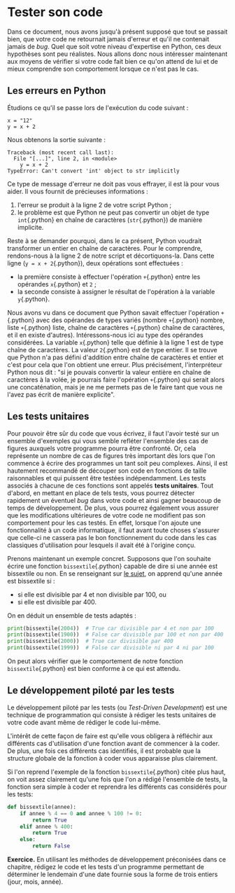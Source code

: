 # Tester son code

Dans ce document, nous avons jusqu'à présent supposé que tout se passait bien, que votre code ne retournait jamais d'erreur et qu'il ne contenait jamais de _bug_.
Quel que soit votre niveau d'expertise en Python, ces deux hypothèses sont peu réalistes.
Nous allons donc nous intéresser maintenant aux moyens de vérifier si votre code fait bien ce qu'on attend de lui et de mieux comprendre son comportement lorsque ce n'est pas le cas.

## Les erreurs en Python

Étudions ce qu'il se passe lors de l'exécution du code suivant :
``` {.python .numberLines}
x = "12"
y = x + 2
```

Nous obtenons la sortie suivante :
``` {.python-traceback}
Traceback (most recent call last):
  File "[...]", line 2, in <module>
    y = x + 2
TypeError: Can't convert 'int' object to str implicitly
```

Ce type de message d'erreur ne doit pas vous effrayer, il est là pour vous aider.
Il vous fournit de précieuses informations :

1. l'erreur se produit à la ligne 2 de votre script Python ;
2. le problème est que Python ne peut pas convertir un objet de type `int`{.python} en chaîne de caractères (`str`{.python}) de manière implicite.

Reste à se demander pourquoi, dans le ca présent, Python voudrait transformer un entier en chaîne de caractères.
Pour le comprendre, rendons-nous à la ligne 2 de notre script et décortiquons-la.
Dans cette ligne (`y = x + 2`{.python}), deux opérations sont effectuées :

* la première consiste à effectuer l'opération `+`{.python} entre les opérandes `x`{.python} et `2` ;
* la seconde consiste à assigner le résultat de l'opération à la variable `y`{.python}.

Nous avons vu dans ce document que Python savait effectuer l'opération `+`{.python} avec des opérandes de types variés (nombre `+`{.python} nombre, liste `+`{.python} liste, chaîne de caractères `+`{.python} chaîne de caractères, et il en existe d'autres).
Intéressons-nous ici au type des opérandes considérées.
La variable `x`{.python} telle que définie à la ligne 1 est de type chaîne de caractères.
La valeur `2`{.python} est de type entier.
Il se trouve que Python n'a pas défini d'addition entre chaîne de caractères et entier et c'est pour cela que l'on obtient une erreur.
Plus précisément, l'interpréteur Python nous dit : "si je pouvais convertir la valeur entière en chaîne de caractères à la volée, je pourrais faire l'opération `+`{.python} qui serait alors une concaténation, mais je ne me permets pas de le faire tant que vous ne l'avez pas écrit de manière explicite".

## Les tests unitaires

Pour pouvoir être sûr du code que vous écrivez, il faut l'avoir testé sur un ensemble d'exemples qui vous semble refléter l'ensemble des cas de figures auxquels votre programme pourra être confronté.
Or, cela représente un nombre de cas de figures très important dès lors que l'on commence à écrire des programmes un tant soit peu complexes.
Ainsi, il est hautement recommandé de découper son code en fonctions de taille raisonnables et qui puissent être testées indépendamment.
Les tests associés à chacune de ces fonctions sont appelés **tests unitaires**.
Tout d'abord, en mettant en place de tels tests, vous pourrez détecter rapidement un éventuel _bug_ dans votre code et ainsi gagner beaucoup de temps de développement. De plus, vous pourrez également vous assurer que les modifications ultérieures de votre code ne modifient pas son comportement pour les cas testés.
En effet, lorsque l'on ajoute une fonctionnalité à un code informatique, il faut avant toute choses s'assurer que celle-ci ne cassera pas le bon fonctionnement du code dans les cas classiques d'utilisation pour lesquels il avait été à l'origine conçu.

Prenons maintenant un exemple concret.
Supposons que l'on souhaite écrire une fonction `bissextile`{.python} capable de dire si une année est bissextile ou non.
En se renseignant sur [le sujet](https://fr.wikipedia.org/wiki/Année_bissextile), on apprend qu'une année est bissextile si :

* si elle est divisible par 4 et non divisible par 100, ou
* si elle est divisible par 400.

On en déduit un ensemble de tests adaptés :
```python
print(bissextile(2004))  # True car divisible par 4 et non par 100
print(bissextile(1900))  # False car divisible par 100 et non par 400
print(bissextile(2000))  # True car divisible par 400
print(bissextile(1999))  # False car divisible ni par 4 ni par 100
```

On peut alors vérifier que le comportement de notre fonction `bissextile`{.python} est bien conforme à ce qui est attendu.


## Le développement piloté par les tests

Le développement piloté par les tests (ou _Test-Driven Development_) est une technique de programmation qui consiste à rédiger les tests unitaires de votre code avant même de rédiger le code lui-même.

L'intérêt de cette façon de faire est qu'elle vous obligera à réfléchir aux différents cas d'utilisation d'une fonction avant de commencer à la coder.
De plus, une fois ces différents cas identifiés, il est probable que la structure globale de la fonction à coder vous apparaisse plus clairement.

Si l'on reprend l'exemple de la fonction `bissextile`{.python} citée plus haut, on voit assez clairement qu'une fois que l'on a rédigé l'ensemble de tests, la fonction sera simple à coder et reprendra les différents cas considérés pour les tests:
```python
def bissextile(annee):
    if annee % 4 == 0 and annee % 100 != 0:
        return True
    elif annee % 400:
        return True
    else:
        return False
```


**Exercice.**
En utilisant les méthodes de développement préconisées dans ce chapitre, rédigez le code et les tests d'un programme permettant de déterminer le lendemain d'une date fournie sous la forme de trois entiers (jour, mois, année).
